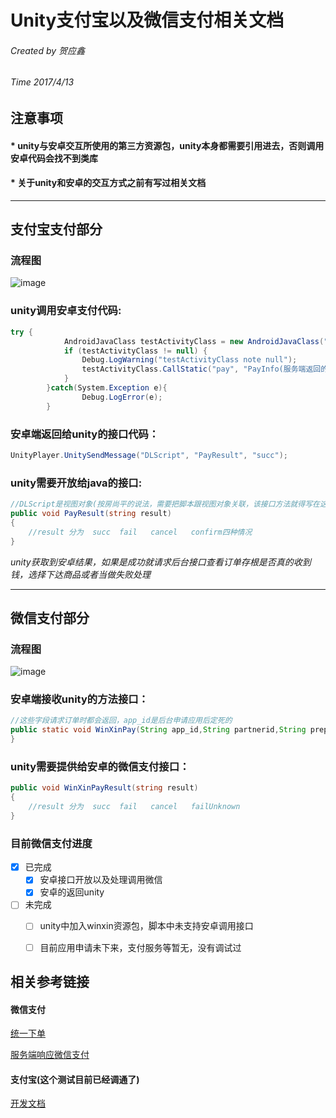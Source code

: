 # Unity支付宝以及微信支付相关文档

###### Created by 贺应鑫
###### Time 2017/4/13

## 注意事项

#### * unity与安卓交互所使用的第三方资源包，unity本身都需要引用进去，否则调用安卓代码会找不到类库
####  * 关于unity和安卓的交互方式之前有写过相关文档
***
## 支付宝支付部分
### 流程图
![image]( https://github.com/YasinHe/Unity/blob/master/md%E5%9B%BE1.png?raw=true )
### unity调用安卓支付代码:

``` C#
try {
            AndroidJavaClass testActivityClass = new AndroidJavaClass("com.XunDa.Recognition.SecActivity");
            if (testActivityClass != null) {
                Debug.LogWarning("testActivityClass note null");
                testActivityClass.CallStatic("pay", "PayInfo(服务端返回的支付信息)");
            }
        }catch(System.Exception e){
                Debug.LogError(e);
        }
```
### 安卓端返回给unity的接口代码：

``` Java
UnityPlayer.UnitySendMessage("DLScript", "PayResult", "succ");
```

### unity需要开放给java的接口:

``` C#
//DLScript是视图对象(按房尚平的说法，需要把脚本跟视图对象关联，该接口方法就得写在这个DLScript下)
public void PayResult(string result)
{
    //result 分为  succ  fail   cancel   confirm四种情况
}
```
*unity获取到安卓结果，如果是成功就请求后台接口查看订单存根是否真的收到钱，选择下达商品或者当做失败处理*

---

## 微信支付部分
### 流程图
![image](https://github.com/YasinHe/Unity/blob/master/md%E5%9B%BE2.png?raw=true)

### 安卓端接收unity的方法接口：

``` Java
//这些字段请求订单时都会返回，app_id是后台申请应用后定死的
public static void WinXinPay(String app_id,String partnerid,String prepayId,String nonceStr,String timeStamp,String packageValue,String sign){
}
```
### unity需要提供给安卓的微信支付接口：

``` C#
public void WinXinPayResult(string result)
{
    //result 分为  succ  fail   cancel   failUnknown
}

```

### 目前微信支付进度
- [x] 已完成
    - [x] 安卓接口开放以及处理调用微信
    - [x] 安卓的返回unity
- [ ] 未完成
    - [ ]  unity中加入winxin资源包，脚本中未支持安卓调用接口
    - [ ]  目前应用申请未下来，支付服务等暂无，没有调试过


## 相关参考链接
#### 微信支付
[统一下单](https://pay.weixin.qq.com/wiki/doc/api/app/app.php?chapter=9_1)

[服务端响应微信支付](https://pay.weixin.qq.com/wiki/doc/api/app/app.php?chapter=9_7&index=3)

#### 支付宝(这个测试目前已经调通了)
[开发文档](https://doc.open.alipay.com/docs/doc.htm?treeId=204&articleId=105051&docType=1)
